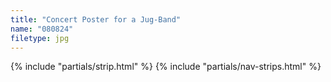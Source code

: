 ```yaml
---
title: "Concert Poster for a Jug-Band"
name: "080824"
filetype: jpg
---
```


{% include "partials/strip.html" %}
{% include "partials/nav-strips.html" %}